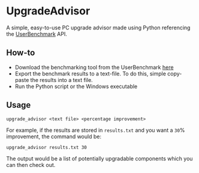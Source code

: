 # UpgradeAdvisor
A simple, easy-to-use PC upgrade advisor made using Python referencing the [UserBenchmark](https://www.userbenchmark.com) API.

## How-to
* Download the benchmarking tool from the UserBenchmark [here](https://www.userbenchmark.com/resources/download/UserBenchmarkInstaller.exe)
* Export the benchmark results to a text-file. To do this, simple copy-paste the results into a text file.
* Run the Python script or the Windows executable

## Usage
`upgrade_advisor <text file> <percentage improvement>`

For example, if the results are stored in `results.txt` and you want a `30`% improvement, the command would be:

`upgrade_advisor results.txt 30`

The output would be a list of potentially upgradable components which you can then check out.
